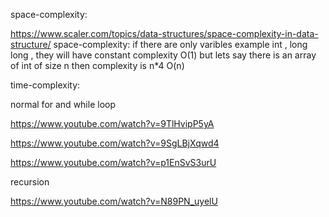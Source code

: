 space-complexity:



https://www.scaler.com/topics/data-structures/space-complexity-in-data-structure/
space-complexity:
if there are only varibles example int , long long , they will have constant complexity
O(1)
but lets say there is an array of int of size n  then complexity is  n*4 
O(n)







time-complexity:



normal for and while loop 

https://www.youtube.com/watch?v=9TlHvipP5yA

https://www.youtube.com/watch?v=9SgLBjXqwd4

https://www.youtube.com/watch?v=p1EnSvS3urU


recursion

https://www.youtube.com/watch?v=N89PN_uyelU 

